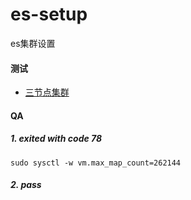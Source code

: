 # es-setup
es集群设置


#### 测试
- [三节点集群](./test/3-nodes-cluster/docker-compose-7.4.2.yml)

#### QA
##### 1. exited with code 78
`sudo sysctl -w vm.max_map_count=262144`

##### 2. pass